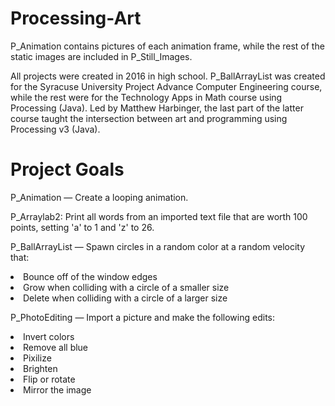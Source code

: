 # Processing-Art
P_Animation contains pictures of each animation frame, while the rest of the static images are included in P_Still_Images.

All projects were created in 2016 in high school. P_BallArrayList was created for the Syracuse University Project Advance Computer Engineering course, while the rest were for the Technology Apps in Math course using Processing (Java). Led by Matthew Harbinger, the last part of the latter course taught the intersection between art and programming using Processing v3 (Java).

# Project Goals
P_Animation — Create a looping animation.

P_Arraylab2: Print all words from an imported text file that are worth 100 points, setting 'a' to 1 and 'z' to 26.

P_BallArrayList — Spawn circles in a random color at a random velocity that:
<li>Bounce off of the window edges</li>
<li>Grow when colliding with a circle of a smaller size</li>
<li>Delete when colliding with a circle of a larger size</li>

P_PhotoEditing — Import a picture and make the following edits:
<li>Invert colors</li>
<li>Remove all blue</li>
<li>Pixilize</li>
<li>Brighten</li>
<li>Flip or rotate</li>
<li>Mirror the image</li>
